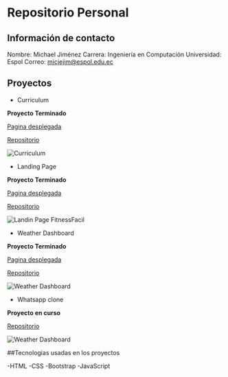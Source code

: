 # Repositorio Personal
## Información de contacto
Nombre: Michael Jiménez
Carrera: Ingeniería en Computación
Universidad: Espol
Correo: micjejim@espol.edu.ec
## Proyectos
- Curriculum

**Proyecto Terminado**

[Pagina desplegada](https://michaeljimenezc.github.io/curriculum/)

[Repositorio](https://github.com/MichaelJimenezC/curriculum.git)

![Curriculum](img/michaeljimenezc.github.io_curriculum_.JPG)

- Landing Page

**Proyecto Terminado**

[Pagina desplegada](https://michaeljimenezc.github.io/landing/)

[Repositorio](https://github.com/MichaelJimenezC/landing.git)

![Landin Page FitnessFacil](img/michaeljimenezc.github.io_landing_.jpeg)


- Weather Dashboard

**Proyecto Terminado**

[Pagina desplegada](https://michaeljimenezc.github.io/dashboard/)

[Repositorio](https://github.com/MichaelJimenezC/dashboard.git)

![Weather Dashboard](img/michaeljimenezc.github.io_dashboard_.jpeg)

- Whatsapp clone

**Proyecto en curso**

[Repositorio](https://github.com/MichaelJimenezC/chat)

![Weather Dashboard](img/michaeljimenezc.github.io_chat_.jpeg)

##Tecnologias usadas en los proyectos

-HTML
-CSS
-Bootstrap
-JavaScript

